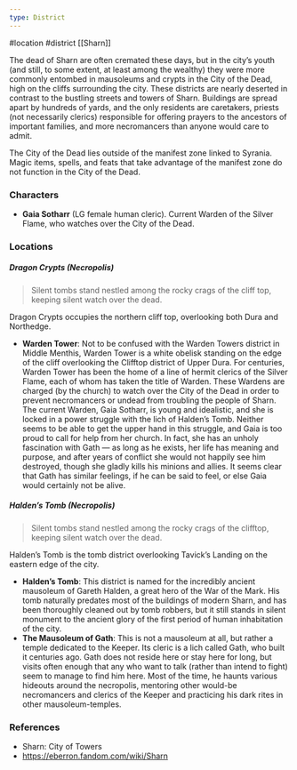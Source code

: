 ```yaml
---
type: District
---
```

 #location #district [[Sharn]]

The dead of Sharn are often cremated these days, but in the city’s youth (and still, to some extent, at least among the wealthy) they were more commonly entombed in mausoleums and crypts in the City of the Dead, high on the cliffs surrounding the city. These districts are nearly deserted in contrast to the bustling streets and towers of Sharn. Buildings are spread apart by hundreds of yards, and the only residents are caretakers, priests (not necessarily clerics) responsible for offering prayers to the ancestors of important families, and more necromancers than anyone would care to admit.

The City of the Dead lies outside of the manifest zone linked to Syrania. Magic items, spells, and feats that take advantage of the manifest zone do not function in the City of the Dead.

### Characters

* **Gaia Sotharr** (LG female human cleric). Current Warden of the Silver Flame, who watches over the City of the Dead.

### Locations

##### Dragon Crypts (Necropolis)
> Silent tombs stand nestled among the rocky crags of the cliff top, keeping silent watch over the dead.

Dragon Crypts occupies the northern cliff top, overlooking both Dura and Northedge.

- **Warden Tower**: Not to be confused with the Warden Towers district in Middle Menthis, Warden Tower is a white obelisk standing on the edge of the cliff overlooking the Clifftop district of Upper Dura. For centuries, Warden Tower has been the home of a line of hermit clerics of the Silver Flame, each of whom has taken the title of Warden. These Wardens are charged (by the church) to watch over the City of the Dead in order to prevent necromancers or undead from troubling the people of Sharn. The current Warden, Gaia Sotharr, is young and idealistic, and she is locked in a power struggle with the lich of Halden’s Tomb. Neither seems to be able to get the upper hand in this struggle, and Gaia is too proud to call for help from her church. In fact, she has an unholy fascination with Gath — as long as he exists, her life has meaning and purpose, and after years of conflict she would not happily see him destroyed, though she gladly kills his minions and allies. It seems clear that Gath has similar feelings, if he can be said to feel, or else Gaia would certainly not be alive.

##### Halden’s Tomb (Necropolis)
> Silent tombs stand nestled among the rocky crags of the clifftop, keeping silent watch over the dead.

Halden’s Tomb is the tomb district overlooking Tavick’s Landing on the eastern edge of the city.

- **Halden’s Tomb**: This district is named for the incredibly ancient mausoleum of Gareth Halden, a great hero of the War of the Mark. His tomb naturally predates most of the buildings of modern Sharn, and has been thoroughly cleaned out by tomb robbers, but it still stands in silent monument to the ancient glory of the first period of human inhabitation of the city.
- **The Mausoleum of Gath**: This is not a mausoleum at all, but rather a temple dedicated to the Keeper. Its cleric is a lich called Gath, who built it centuries ago. Gath does not reside here or stay here for long, but visits often enough that any who want to talk (rather than intend to fight) seem to manage to find him here. Most of the time, he haunts various hideouts around the necropolis, mentoring other would-be necromancers and clerics of the Keeper and practicing his dark rites in other mausoleum-temples.

### References

* Sharn: City of Towers
* https://eberron.fandom.com/wiki/Sharn
